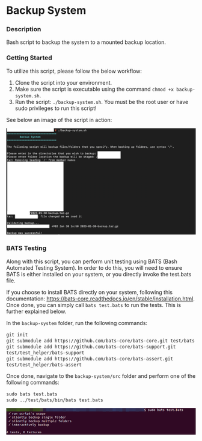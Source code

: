# Backup System

### Description
Bash script to backup the system to a mounted backup location.

### Getting Started
To utilize this script, please follow the below workflow:

1. Clone the script into your environment.
2. Make sure the script is executable using the command `chmod +x backup-system.sh`.
3. Run the script: `./backup-system.sh`. You must be the root user or have sudo privileges to run this script!

See below an image of the script in action:

![Image of Backup Completed](https://github.com/markusewalker/Misc-Bash-Scripts/blob/main/backup-system/backup.jpg)

### BATS Testing
Along with this script, you can perform unit testing using BATS (Bash Automated Testing System). In order to do this, you will need to ensure BATS is either installed on your system, or you directly invoke the test.bats file.

If you choose to install BATS directly on your system, following this documentation: https://bats-core.readthedocs.io/en/stable/installation.html. Once done, you can simply call `bats test.bats` to run the tests. This is further explained below.

In the `backup-system` folder, run the following commands:

```
git init
git submodule add https://github.com/bats-core/bats-core.git test/bats
git submodule add https://github.com/bats-core/bats-support.git test/test_helper/bats-support
git submodule add https://github.com/bats-core/bats-assert.git test/test_helper/bats-assert
```

Once done, navigate to the `backup-system/src` folder and perform one of the following commands:

```
sudo bats test.bats
sudo ../test/bats/bin/bats test.bats
```

![BATS Testing Result](https://github.com/markusewalker/Misc-Bash-Scripts/blob/main/backup-system/bats.jpg)